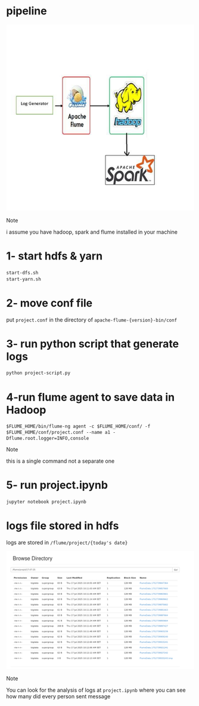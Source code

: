 # pipeline

![alt text](pipline.jpg)

> [!NOTE]  
> i assume you have hadoop, spark and flume installed in your machine

# 1- start hdfs  & yarn
```bash
start-dfs.sh
start-yarn.sh
```

# 2- move conf file
put `project.conf`  in the directory of `apache-flume-{version}-bin/conf`

# 3- run python script that generate logs
```bash
python project-script.py
```

# 4-run flume agent to save data in Hadoop
```
$FLUME_HOME/bin/flume-ng agent -c $FLUME_HOME/conf/ -f $FLUME_HOME/conf/project.conf --name a1 -Dflume.root.logger=INFO,console
```

> [!NOTE]  
> this is a single command not a separate one

# 5- run project.ipynb
```bash
jupyter notebook project.ipynb
```

# logs file stored in hdfs

logs are stored in `/flume/project/{today's date}`


![alt text](hdfs.png)

>[!Note]
>You can look for the analysis of logs at `project.ipynb` where you can see how many did every person sent message


